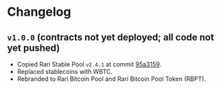 # Changelog

## `v1.0.0` (contracts not yet deployed; all code not yet pushed)

* Copied Rari Stable Pool `v2.4.1` at commit [95a3159](https://github.com/Rari-Capital/rari-stable-pool-contracts/commit/95a315940ea830e676f24df47bda3d68c9076cbf).
* Replaced stablecoins with WBTC.
* Rebranded to Rari Bitcoin Pool and Rari Bitcoin Pool Token (RBPT).
